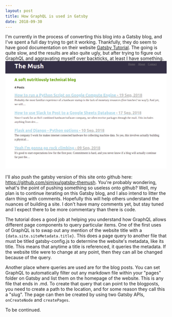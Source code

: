 ```yaml
---
layout: post
title: How GraphQL is used in Gatsby
date: 2018-09-30
---
```


I'm currently in the process of converting this blog into a Gatsby blog, and I've spent a full day trying to get it working. Thankfully, they do seem to have good documentation on their website <a href="https://www.gatsbyjs.org/tutorial/">Gatsby Tutorial</a>. The going is quite slow, and the results are also quite ugly, but after trying to figure out GraphQL and aggravating myself over backticks, at least I have something.
![gatsby-1](https://raw.githubusercontent.com/simjxu/simjxu.github.io/master/img/gatsby1.jpg)

I'll also push the gatsby version of this site onto github here: https://github.com/simjxu/gatsby-themush. You're probably wondering, what's the point of pushing something so useless onto github?  Well, my plan is to continue iterating on this Gatsby blog, and I also intend to litter the darn thing with comments. Hopefully this will help others understand the nuances of building a site. I don't have many comments yet, but stay tuned and I expect there to be more commentary than there is code.

The tutorial does a good job at helping you understand how GraphQL allows different page components to query particular items. One of the first uses of GraphQL is to swap out any mention of the website title with a `{data.site.siteMetadata.title}`. This does a page query to another file that must be titled gatsby-config.js to determine the website's metadata, like its title. This means that anytime a title is referenced, it queries the metadata. If the website title were to change at any point, then they can all be changed because of the query.

Another place where queries are used are for the blog posts. You can set GraphQL to automatically filter out any markdown file within your "pages" folder on Gatsby and list them on the homepage of the website. This is any file that ends in .md. To create that query that can point to the blogposts, you need to create a path to the location, and for some reason they call this a "slug". The page can then be created by using two Gatsby APIs, `onCreateNode` and `createPages`. 

To be continued.
